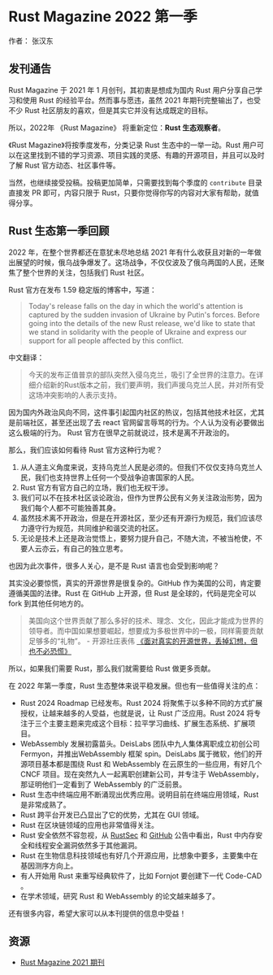 # Rust Magazine 2022 第一季

作者： 张汉东

## 发刊通告

Rust Magazine 于 2021 年 1 月创刊，其初衷是想成为国内 Rust 用户分享自己学习和使用 Rust 的经验平台。然而事与愿违，虽然 2021 年期刊完整输出了，也受不少 Rust 社区朋友的喜欢，但是其实它并没有达成既定的目标。

所以，2022年 《Rust Magazine》 将重新定位：**Rust 生态观察者**。

《Rust Magazine》将按季度发布，分类记录 Rust 生态中的一举一动。Rust 用户可以在这里找到不错的学习资源、项目实践的灵感、有趣的开源项目，并且可以及时了解 Rust 官方动态、社区事件等。

当然，也继续接受投稿。投稿更加简单，只需要找到每个季度的 `contribute` 目录直接发 PR 即可，内容只限于 Rust，只要你觉得你写的内容对大家有帮助，就值得分享。

## Rust 生态第一季回顾

2022 年，在整个世界都还在意犹未尽地总结 2021 年有什么收获且对新的一年做出展望的时候，俄乌战争爆发了。这场战争，不仅仅波及了俄乌两国的人民，还聚焦了整个世界的关注，包括我们 Rust 社区。

Rust 官方在发布 1.59 稳定版的博客中，写道：

> Today's release falls on the day in which the world's attention is captured by the sudden invasion of Ukraine by Putin's forces. Before going into the details of the new Rust release, we'd like to state that we stand in solidarity with the people of Ukraine and express our support for all people affected by this conflict.

中文翻译：

> 今天的发布正值普京的部队突然入侵乌克兰，吸引了全世界的注意力。在详细介绍新的Rust版本之前，我们要声明，我们声援乌克兰人民，并对所有受这场冲突影响的人表示支持。

因为国内外政治风向不同，这件事引起国内社区的热议，包括其他技术社区，尤其是前端社区，甚至还出现了去 react 官网留言辱骂的行为。个人认为没有必要做出这么极端的行为。 Rust 官方在很早之前就说过，技术是离不开政治的。

那么，我们应该如何看待 Rust 官方这种行为呢？ 

1. 从人道主义角度来说，支持乌克兰人民是必须的。但我们不仅仅支持乌克兰人民，我们也支持世界上任何一个受战争迫害国家的人民。
2. Rust 官方有官方自己的立场，我们也无权干涉。
3. 我们可以不在技术社区谈论政治，但作为世界公民有义务关注政治形势，因为我们每个人都不可能独善其身。
4. 虽然技术离不开政治，但是在开源社区，至少还有开源行为规范，我们应该尽力遵守行为规范，共同维护和谐交流的社区。
5. 无论是技术上还是政治觉悟上，要努力提升自己，不随大流，不被当枪使，不要人云亦云，有自己的独立思考。

也因为此次事件，很多人关心，是不是 Rust 语言也会受到影响呢？

其实没必要惊慌，真实的开源世界是很复杂的。GitHub 作为美国的公司，肯定要遵循美国的法律。Rust 在 GitHub 上开源，但 Rust 是全球的，代码是完全可以 fork 到其他任何地方的。

> 美国向这个世界贡献了那么多好的技术、理念、文化，因此才能成为世界的领导者。而中国如果想要崛起，想要成为多极世界中的一极，同样需要贡献足够多的“礼物”。 - 开源社庄表伟 [《面对真实的开源世界，丢掉幻想，但也不必恐慌》](https://chowdera.com/2022/04/202204010912259347.html)

所以，如果我们需要 Rust，那么我们就需要给 Rust 做更多贡献。

在 2022 年第一季度，Rust 生态整体来说平稳发展。但也有一些值得关注的点：

- Rust 2024 Roadmap 已经发布。Rust 2024 将聚焦于以多种不同的方式扩展授权，让越来越多的人受益，也就是说，让 Rust 广泛应用。Rust 2024 将专注于三个主要主题来完成这个目标：拉平学习曲线、扩展生态系统、扩展项目。
- WebAssembly 发展初露苗头。DeisLabs 团队中九人集体离职成立初创公司 Fermyon，并推出WebAssembly 框架 spin。DeisLabs 属于微软，他们的开源项目基本都是围绕 Rust 和 WebAssembly 在云原生的一些应用，有好几个 CNCF 项目。现在突然九人一起离职创建新公司，并专注于 WebAssembly，那证明他们一定看到了 WebAssembly 的广泛前景。
- Rust 生态中终端应用不断涌现出优秀应用。说明目前在终端应用领域，Rust 是非常成熟了。
- Rust 跨平台开发已凸显出了它的优势，尤其在 GUI 领域。
- Rust 在区块链领域的应用也非常值得关注。
- Rust 安全依然不容忽视，从  [RustSec](https://rustsec.org/advisories/) 和 [GitHub](https://github.com/advisories?query=ecosystem%3Arust) 公告中看出，Rust 中内存安全和线程安全漏洞依然多于其他漏洞。
- Rust 在生物信息科技领域也有好几个开源应用，比想象中要多，主要集中在基因测序方向上。
- 有人开始用 Rust 来重写经典软件了，比如 Fornjot 要创建下一代 Code-CAD 。
- 在学术领域，研究 Rust 和 WebAssembly 的论文越来越多了。


还有很多内容，希望大家可以从本刊提供的信息中受益！


## 资源

-  [Rust Magazine 2021 期刊](https://rustmagazine.github.io/rust_magazine_2021/)



